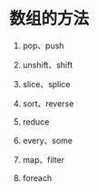 # 数组的方法

1. pop、push

2. unshift、shift

3. slice、splice

4. sort、reverse

5. reduce

6. every、some

7. map、filter

8. foreach

   
